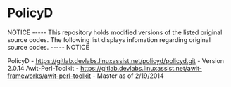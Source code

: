 PolicyD
=======
NOTICE ----- This repository holds modified versions of the listed original source codes. The following list displays infomation regarding original source codes. ----- NOTICE

PolicyD   - https://gitlab.devlabs.linuxassist.net/policyd/policyd.git  - Version 2.0.14
Awit-Perl-Toolkit   - https://gitlab.devlabs.linuxassist.net/awit-frameworks/awit-perl-toolkit  - Master as of 2/19/2014
